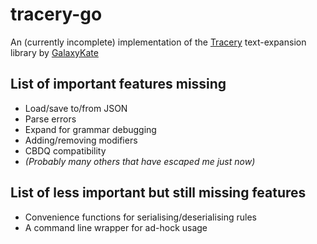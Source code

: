 # tracery-go
An (currently incomplete) implementation of the [Tracery](http://tracery.io/) text-expansion library by [GalaxyKate](http://www.galaxykate.com/)

## List of important features missing
- Load/save to/from JSON
- Parse errors
- Expand for grammar debugging
- Adding/removing modifiers
- CBDQ compatibility
- _(Probably many others that have escaped me just now)_

## List of less important but still missing features
- Convenience functions for serialising/deserialising rules
- A command line wrapper for ad-hock usage
